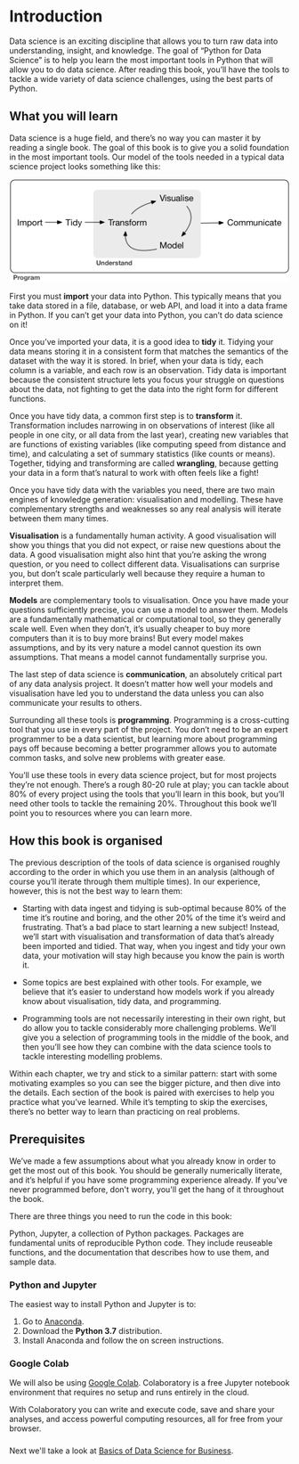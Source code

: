 # Introduction
Data science is an exciting discipline that allows you to turn raw data into understanding, insight, and knowledge. The goal of “Python for Data Science” is to help you learn the most important tools in Python that will allow you to do data science. After reading this book, you’ll have the tools to tackle a wide variety of data science challenges, using the best parts of Python.

## What you will learn
Data science is a huge field, and there’s no way you can master it by reading a single book. The goal of this book is to give you a solid foundation in the most important tools. Our model of the tools needed in a typical data science project looks something like this:

![data science flowchart](data_science_flow_chart.png)

First you must **import** your data into Python. This typically means that you take data stored in a file, database, or web API, and load it into a data frame in Python. If you can’t get your data into Python, you can’t do data science on it!

Once you’ve imported your data, it is a good idea to **tidy** it. Tidying your data means storing it in a consistent form that matches the semantics of the dataset with the way it is stored. In brief, when your data is tidy, each column is a variable, and each row is an observation. Tidy data is important because the consistent structure lets you focus your struggle on questions about the data, not fighting to get the data into the right form for different functions.

Once you have tidy data, a common first step is to **transform** it. Transformation includes narrowing in on observations of interest (like all people in one city, or all data from the last year), creating new variables that are functions of existing variables (like computing speed from distance and time), and calculating a set of summary statistics (like counts or means). Together, tidying and transforming are called **wrangling**, because getting your data in a form that’s natural to work with often feels like a fight!

Once you have tidy data with the variables you need, there are two main engines of knowledge generation: visualisation and modelling. These have complementary strengths and weaknesses so any real analysis will iterate between them many times.

**Visualisation** is a fundamentally human activity. A good visualisation will show you things that you did not expect, or raise new questions about the data. A good visualisation might also hint that you’re asking the wrong question, or you need to collect different data. Visualisations can surprise you, but don’t scale particularly well because they require a human to interpret them.

**Models** are complementary tools to visualisation. Once you have made your questions sufficiently precise, you can use a model to answer them. Models are a fundamentally mathematical or computational tool, so they generally scale well. Even when they don’t, it’s usually cheaper to buy more computers than it is to buy more brains! But every model makes assumptions, and by its very nature a model cannot question its own assumptions. That means a model cannot fundamentally surprise you.

The last step of data science is **communication**, an absolutely critical part of any data analysis project. It doesn’t matter how well your models and visualisation have led you to understand the data unless you can also communicate your results to others.

Surrounding all these tools is **programming**. Programming is a cross-cutting tool that you use in every part of the project. You don’t need to be an expert programmer to be a data scientist, but learning more about programming pays off because becoming a better programmer allows you to automate common tasks, and solve new problems with greater ease.

You’ll use these tools in every data science project, but for most projects they’re not enough. There’s a rough 80-20 rule at play; you can tackle about 80% of every project using the tools that you’ll learn in this book, but you’ll need other tools to tackle the remaining 20%. Throughout this book we’ll point you to resources where you can learn more.

## How this book is organised

The previous description of the tools of data science is organised roughly according to the order in which you use them in an analysis (although of course you’ll iterate through them multiple times). In our experience, however, this is not the best way to learn them:

- Starting with data ingest and tidying is sub-optimal because 80% of the time it’s routine and boring, and the other 20% of the time it’s weird and frustrating. That’s a bad place to start learning a new subject! Instead, we’ll start with visualisation and transformation of data that’s already been imported and tidied. That way, when you ingest and tidy your own data, your motivation will stay high because you know the pain is worth it.

- Some topics are best explained with other tools. For example, we believe that it’s easier to understand how models work if you already know about visualisation, tidy data, and programming.

- Programming tools are not necessarily interesting in their own right, but do allow you to tackle considerably more challenging problems. We’ll give you a selection of programming tools in the middle of the book, and then you’ll see how they can combine with the data science tools to tackle interesting modelling problems.

Within each chapter, we try and stick to a similar pattern: start with some motivating examples so you can see the bigger picture, and then dive into the details. Each section of the book is paired with exercises to help you practice what you’ve learned. While it’s tempting to skip the exercises, there’s no better way to learn than practicing on real problems.

## Prerequisites

We’ve made a few assumptions about what you already know in order to get the most out of this book. You should be generally numerically literate, and it’s helpful if you have some programming experience already. If you've never programmed before, don't worry, you'll get the hang of it throughout the book.

There are three things you need to run the code in this book:

Python, Jupyter, a collection of Python packages. Packages are fundamental units of reproducible Python code. They include reuseable functions, and the documentation that describes how to use them, and sample data. 

### Python and Jupyter

The easiest way to install Python and Jupyter is to:
1. Go to [Anaconda](https://www.anaconda.com/distribution/).
1. Download the **Python 3.7** distribution. 
1. Install Anaconda and follow the on screen instructions.

### Google Colab

We will also be using [Google Colab](https://colab.research.google.com/notebooks/welcome.ipynb#). Colaboratory is a free Jupyter notebook environment that requires no setup and runs entirely in the cloud.

With Colaboratory you can write and execute code, save and share your analyses, and access powerful computing resources, all for free from your browser.

###

Next we'll take a look at [Basics of Data Science for Business](00_introduction/00_data_science_basics_business.md).
